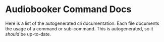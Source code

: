 # Audiobooker Command Docs

Here is a list of the autogenerated cli documentation.  Each file documents the usage of a command or sub-command.  This is autogenerated, so it _should_ be up-to-date.
